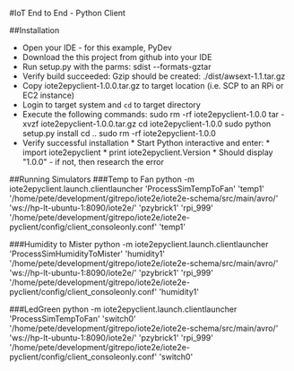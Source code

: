 #IoT End to End - Python Client

##Installation
* Open your IDE - for this example, PyDev 
* Download the this project from github into your IDE
* Run setup.py with the parms: sdist --formats-gztar
* Verify build succeeded: Gzip should be created: ./dist/awsext-1.1.tar.gz
* Copy iote2epyclient-1.0.0.tar.gz to target location (i.e. SCP to an RPi or EC2 instance)
* Login to target system and `cd` to target directory
* Execute the following commands:
sudo rm -rf iote2epyclient-1.0.0
tar -xvzf iote2epyclient-1.0.0.tar.gz
cd iote2epyclient-1.0.0
sudo python setup.py install
cd ..
sudo rm -rf iote2epyclient-1.0.0
* Verify successful installation
		* Start Python interactive and enter:
				* import iote2epyclient 
				* print iote2epyclient.Version
		* Should display "1.0.0" - if not, then research the error
		
##Running Simulators
###Temp to Fan
python -m iote2epyclient.launch.clientlauncher 'ProcessSimTempToFan' 'temp1' '/home/pete/development/gitrepo/iote2e/iote2e-schema/src/main/avro/' 'ws://hp-lt-ubuntu-1:8090/iote2e/' 'pzybrick1' 'rpi_999' '/home/pete/development/gitrepo/iote2e/iote2e-pyclient/config/client_consoleonly.conf' 'temp1'

###Humidity to Mister
python -m iote2epyclient.launch.clientlauncher 'ProcessSimHumidityToMister' 'humidity1' '/home/pete/development/gitrepo/iote2e/iote2e-schema/src/main/avro/' 'ws://hp-lt-ubuntu-1:8090/iote2e/' 'pzybrick1' 'rpi_999' '/home/pete/development/gitrepo/iote2e/iote2e-pyclient/config/client_consoleonly.conf' 'humidity1'

###LedGreen
python -m iote2epyclient.launch.clientlauncher 'ProcessSimTempToFan' 'switch0' '/home/pete/development/gitrepo/iote2e/iote2e-schema/src/main/avro/' 'ws://hp-lt-ubuntu-1:8090/iote2e/' 'pzybrick1' 'rpi_999' '/home/pete/development/gitrepo/iote2e/iote2e-pyclient/config/client_consoleonly.conf' 'switch0'
